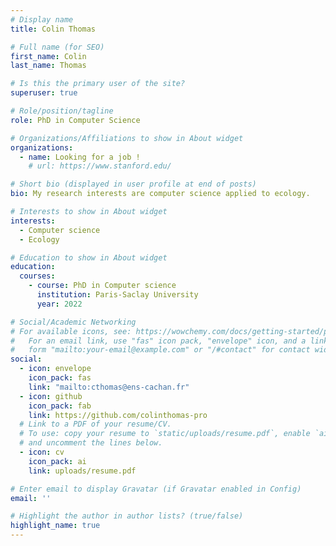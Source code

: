 ```yaml
---
# Display name
title: Colin Thomas

# Full name (for SEO)
first_name: Colin
last_name: Thomas

# Is this the primary user of the site?
superuser: true

# Role/position/tagline
role: PhD in Computer Science

# Organizations/Affiliations to show in About widget
organizations:
  - name: Looking for a job !
    # url: https://www.stanford.edu/

# Short bio (displayed in user profile at end of posts)
bio: My research interests are computer science applied to ecology.

# Interests to show in About widget
interests:
  - Computer science
  - Ecology

# Education to show in About widget
education:
  courses:
    - course: PhD in Computer science
      institution: Paris-Saclay University
      year: 2022

# Social/Academic Networking
# For available icons, see: https://wowchemy.com/docs/getting-started/page-builder/#icons
#   For an email link, use "fas" icon pack, "envelope" icon, and a link in the
#   form "mailto:your-email@example.com" or "/#contact" for contact widget.
social:
  - icon: envelope
    icon_pack: fas
    link: "mailto:cthomas@ens-cachan.fr"
  - icon: github
    icon_pack: fab
    link: https://github.com/colinthomas-pro
  # Link to a PDF of your resume/CV.
  # To use: copy your resume to `static/uploads/resume.pdf`, enable `ai` icons in `params.yaml`,
  # and uncomment the lines below.
  - icon: cv
    icon_pack: ai
    link: uploads/resume.pdf

# Enter email to display Gravatar (if Gravatar enabled in Config)
email: ''

# Highlight the author in author lists? (true/false)
highlight_name: true
---
```

